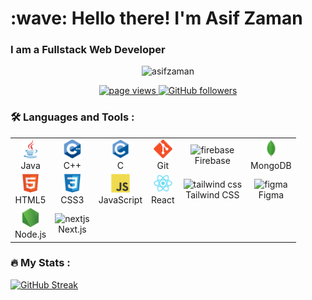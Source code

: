 <h1 align="left" id="asifzaman-title">:wave: Hello there! I'm Asif Zaman</h1>
<h3 align="left">I am a Fullstack Web Developer</h3>

<p align="center"> <img src="https://github-readme-stats.vercel.app/api?username=asifzaman&show_icons=true&theme=radical" alt="asifzaman" /> </p>
<p align="center">
  <a href="https://github.com/asifzaman">
  <img src="https://komarev.com/ghpvc/?username=asifzaman" alt="page views" />
  </a>
  <a href="https://github.com/asifzaman?tab=followers">
  <img alt="GitHub followers" src="https://img.shields.io/github/followers/asifzaman?style=flat&logo=github">
  </a>
</p>


<h3 align="left"> 🛠️ Languages and Tools :</h3>

<table>
  <tr>
    <td align="center"><img height="30" src="https://raw.githubusercontent.com/devicons/devicon/master/icons/java/java-original.svg" alt="java"><br>Java</td>
    <td align="center"><img height="30" src="https://raw.githubusercontent.com/devicons/devicon/master/icons/cplusplus/cplusplus-original.svg" alt="c++"><br>C++</td>
    <td align="center"><img height="30" src="https://raw.githubusercontent.com/devicons/devicon/master/icons/c/c-original.svg" alt="c"><br>C</td>
    <td align="center"><img height="30" src="https://raw.githubusercontent.com/devicons/devicon/master/icons/git/git-original.svg" alt="git"><br>Git</td>
    <td align="center"><img height="30" src="https://www.vectorlogo.zone/logos/firebase/firebase-icon.svg" alt="firebase"><br>Firebase</td>
    <td align="center"><img height="30" src="https://raw.githubusercontent.com/devicons/devicon/master/icons/mongodb/mongodb-original.svg" alt="mongodb"><br>MongoDB</td>
  </tr>
  <tr>
    <td align="center"><img height="30" src="https://raw.githubusercontent.com/devicons/devicon/master/icons/html5/html5-original.svg" alt="html"><br>HTML5</td>
    <td align="center"><img height="30" src="https://raw.githubusercontent.com/devicons/devicon/master/icons/css3/css3-original.svg" alt="css"><br>CSS3</td>
    <td align="center"><img height="30" src="https://raw.githubusercontent.com/devicons/devicon/master/icons/javascript/javascript-original.svg" alt="javascript"><br>JavaScript</td>
    <td align="center"><img height="30" src="https://raw.githubusercontent.com/devicons/devicon/master/icons/react/react-original.svg" alt="react"><br>React</td>
    <td align="center"><img height="30" src="https://www.vectorlogo.zone/logos/tailwindcss/tailwindcss-icon.svg" alt="tailwind css"><br>Tailwind CSS</td>
    <td align="center"><img height="30" src="https://www.vectorlogo.zone/logos/figma/figma-icon.svg" alt="figma"><br>Figma</td>
  </tr>
  <tr>
    <td align="center"><img height="30" src="https://raw.githubusercontent.com/devicons/devicon/master/icons/nodejs/nodejs-original.svg" alt="nodejs"><br>Node.js</td>
    <td align="center"><img height="30" src="https://cdn.worldvectorlogo.com/logos/nextjs-2.svg" alt="nextjs"><br>Next.js</td>
  </tr>
</table>

<h3 align="left">🔥 My Stats :</h3>

<p align="left">
  <a href="https://git.io/streak-stats">
  <img src="https://github-readme-streak-stats.herokuapp.com/?user=asifzaman&theme=dark&hide_border=true&date_format=M%20j%5B%2C%20Y%5D" alt="GitHub Streak" /></a>
</p>
